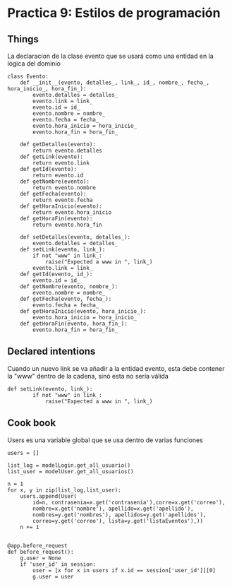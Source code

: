 # Practica 9: Estilos de programación

## Things
La declaracion de la clase evento que se usará como una entidad en la lógica del dominio
```
class Evento:
    def __init__(evento, detalles_, link_, id_, nombre_, fecha_, hora_inicio_, hora_fin_):
        evento.detalles = detalles_
        evento.link = link_
        evento.id = id_
        evento.nombre = nombre_
        evento.fecha = fecha_
        evento.hora_inicio = hora_inicio_
        evento.hora_fin = hora_fin_
    
    def getDetalles(evento):
        return evento.detalles
    def getLink(evento):
        return evento.link
    def getId(evento):
        return evento.id
    def getNombre(evento):
        return evento.nombre
    def getFecha(evento):
        return evento.fecha
    def getHoraInicio(evento):
        return evento.hora_inicio
    def getHoraFin(evento):
        return evento.hora_fin

    def setDetalles(evento, detalles_):
        evento.detalles = detalles_
    def setLink(evento, link_):
        if not "www" in link_:
            raise("Expected a www in ", link_)
        evento.link = link_
    def getId(evento, id_):
        evento.id = id_
    def getNombre(evento, nombre_):
        evento.nombre = nombre_
    def getFecha(evento, fecha_):
        evento.fecha = fecha_
    def getHoraInicio(evento, hora_inicio_):
        evento.hora_inicio = hora_inicio_
    def getHoraFin(evento, hora_fin_):
        evento.hora_fin = hora_fin_

```

## Declared intentions
Cuando un nuevo link se va añadir a la entidad evento, esta debe contener la "www" dentro de la cadena, sinó esta no sería válida
```
def setLink(evento, link_):
        if not "www" in link_:
            raise("Expected a www in ", link_)
```

## Cook book
Users es una variable global que se usa dentro de varias funciones 
```
users = []

list_log = modelLogin.get_all_usuario()
list_user = modelUser.get_all_usuarios()

n = 1
for x, y in zip(list_log,list_user):
    users.append(User(
        id=n, contrasenia=x.get('contrasenia'),corre=x.get('correo'),
        nombre=x.get('nombre'), apellido=x.get('apellido'),
        nombres=y.get('nombres'), apellidos=y.get('apellidos'),
        correo=y.get('correo'), lista=y.get('listaEventos'),))
    n += 1


@app.before_request
def before_request():
    g.user = None
    if 'user_id' in session:
        user = [x for x in users if x.id == session['user_id']][0]
        g.user = user

```
